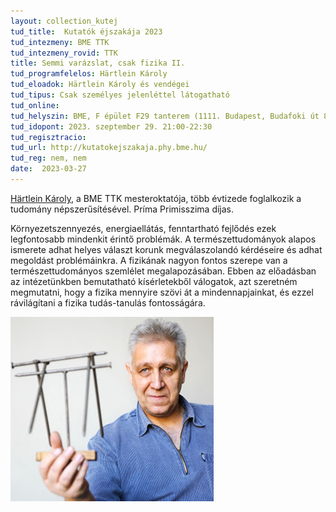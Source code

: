 ```yaml
---
layout: collection_kutej
tud_title:  Kutatók éjszakája 2023
tud_intezmeny: BME TTK
tud_intezmeny_rovid: TTK
title: Semmi varázslat, csak fizika II.
tud_programfelelos: Härtlein Károly
tud_eloadok: Härtlein Károly és vendégei
tud_tipus: Csak személyes jelenléttel látogatható
tud_online: 
tud_helyszin: BME, F épület F29 tanterem (1111. Budapest, Budafoki út 8.)
tud_idopont: 2023. szeptember 29. 21:00-22:30
tud_regisztracio: 
tud_url: http://kutatokejszakaja.phy.bme.hu/
tud_reg: nem, nem
date:  2023-03-27
---
```


[Härtlein Károly](https://hu.wikipedia.org/wiki/H%C3%A4rtlein_K%C3%A1roly), a BME TTK mesteroktatója, több évtizede foglalkozik a tudomány népszerűsítésével. Príma Primisszima díjas. 

Környezetszennyezés, energiaellátás, fenntartható fejlődés ezek legfontosabb mindenkit érintő problémák. A természettudományok alapos ismerete adhat helyes választ korunk megválaszolandó kérdéseire és adhat megoldást problémáinkra. A fizikának nagyon fontos szerepe van a természettudományos szemlélet megalapozásában. Ebben az előadásban az intézetünkben bemutatható kísérletekből válogatok, azt szeretném megmutatni, hogy a fizika mennyire szövi át a mindennapjainkat, és ezzel rávilágítani a fizika tudás-tanulás fontosságára.


![Semmi varázslat, csak fizika II.](images/semmi-varazslat-csak-fizika-2.jpg)
